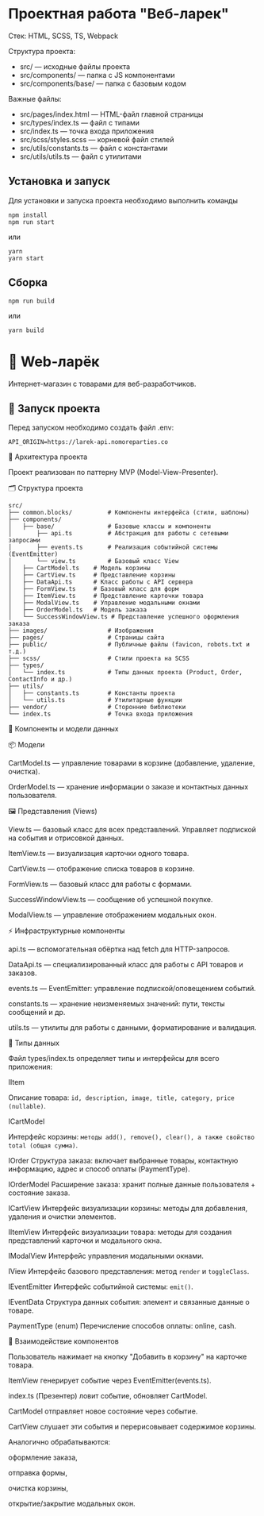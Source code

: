 # Проектная работа "Веб-ларек"

Стек: HTML, SCSS, TS, Webpack

Структура проекта:
- src/ — исходные файлы проекта
- src/components/ — папка с JS компонентами
- src/components/base/ — папка с базовым кодом

Важные файлы:
- src/pages/index.html — HTML-файл главной страницы
- src/types/index.ts — файл с типами
- src/index.ts — точка входа приложения
- src/scss/styles.scss — корневой файл стилей
- src/utils/constants.ts — файл с константами
- src/utils/utils.ts — файл с утилитами

## Установка и запуск
Для установки и запуска проекта необходимо выполнить команды

```
npm install
npm run start
```

или

```
yarn
yarn start
```
## Сборка

```
npm run build
```

или

```
yarn build
```


# 🛒 Web-ларёк

Интернет-магазин с товарами для веб-разработчиков.

## 🚀 Запуск проекта

Перед запуском необходимо создать файл .env:

```
API_ORIGIN=https://larek-api.nomoreparties.co
```
🧱 Архитектура проекта

Проект реализован по паттерну MVP (Model-View-Presenter).

🗂️ Структура проекта
```
src/
├── common.blocks/          # Компоненты интерфейса (стили, шаблоны)
├── components/
│   ├── base/               # Базовые классы и компоненты
│       ├── api.ts          # Абстракция для работы с сетевыми запросами
│       ├── events.ts       # Реализация событийной системы (EventEmitter)
│       └── view.ts         # Базовый класс View
│   ├── CartModel.ts    # Модель корзины
│   ├── CartView.ts     # Представление корзины
│   ├── DataApi.ts      # Класс работы с API сервера
│   ├── FormView.ts     # Базовый класс для форм
│   ├── ItemView.ts     # Представление карточки товара
│   ├── ModalView.ts    # Управление модальными окнами
│   ├── OrderModel.ts   # Модель заказа
│   └── SuccessWindowView.ts # Представление успешного оформления заказа
├── images/                 # Изображения
├── pages/                  # Страницы сайта
├── public/                 # Публичные файлы (favicon, robots.txt и т.д.)
├── scss/                   # Стили проекта на SCSS
├── types/
│   └── index.ts            # Типы данных проекта (Product, Order, ContactInfo и др.)
├── utils/
│   ├── constants.ts        # Константы проекта
│   └── utils.ts            # Утилитарные функции
├── vendor/                 # Сторонние библиотеки
└── index.ts                # Точка входа приложения
```

🧩 Компоненты и модели данных

📦 Модели

CartModel.ts — управление товарами в корзине (добавление, удаление, очистка).

OrderModel.ts — хранение информации о заказе и контактных данных пользователя.

🖼️ Представления (Views)

View.ts — базовый класс для всех представлений. Управляет подпиской на события и отрисовкой данных.

ItemView.ts — визуализация карточки одного товара.

CartView.ts — отображение списка товаров в корзине.

FormView.ts — базовый класс для работы с формами.

SuccessWindowView.ts — сообщение об успешной покупке.

ModalView.ts — управление отображением модальных окон.

⚡ Инфраструктурные компоненты

api.ts — вспомогательная обёртка над fetch для HTTP-запросов.

DataApi.ts — специализированный класс для работы с API товаров и заказов.

events.ts — EventEmitter: управление подпиской/оповещением событий.

constants.ts — хранение неизменяемых значений: пути, тексты сообщений и др.

utils.ts — утилиты для работы с данными, форматирование и валидация.


🧾 Типы данных

Файл types/index.ts определяет типы и интерфейсы для всего приложения:

IItem

Описание товара: ```id, description, image, title, category, price (nullable)```.

ICartModel

Интерфейс корзины: ```методы add(), remove(), clear(), а также свойство total (общая сумма)```.

IOrder Структура заказа: включает выбранные товары, контактную информацию, адрес и способ оплаты (PaymentType).

IOrderModel Расширение заказа: хранит полные данные пользователя + состояние заказа.

ICartView Интерфейс визуализации корзины: методы для добавления, удаления и очистки элементов.

IItemView Интерфейс визуализации товара: методы для создания представлений карточки и модального окна.

IModalView Интерфейс управления модальными окнами.

IView Интерфейс базового представления: метод ```render``` и ```toggleClass```.

IEventEmitter Интерфейс событийной системы: ```emit()```.

IEventData Структура данных события: элемент и связанные данные о товаре.

PaymentType (enum) Перечисление способов оплаты: online, cash.


🔄 Взаимодействие компонентов

Пользователь нажимает на кнопку "Добавить в корзину" на карточке товара.

ItemView генерирует событие через EventEmitter(events.ts).

index.ts (Презентер) ловит событие, обновляет CartModel.

CartModel отправляет новое состояние через событие.

CartView слушает эти события и перерисовывает содержимое корзины.

Аналогично обрабатываются:

оформление заказа,

отправка формы,

очистка корзины,

открытие/закрытие модальных окон.